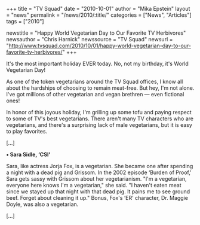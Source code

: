 +++
title = "TV Squad"
date = "2010-10-01"
author = "Mika Epstein"
layout = "news"
permalink = "/news/2010/:title/"
categories = ["News", "Articles"]
tags = ["2010"]

newstitle = "Happy World Vegetarian Day to Our Favorite TV Herbivores"
newsauthor = "Chris Harnick"
newssource = "TV Squad"
newsurl = "http://www.tvsquad.com/2010/10/01/happy-world-vegetarian-day-to-our-favorite-tv-herbivores/"
+++

It's the most important holiday EVER today. No, not my birthday, it's World Vegetarian Day! 

As one of the token vegetarians around the TV Squad offices, I know all about the hardships of choosing to remain meat-free. But hey, I'm not alone. I've got millions of other vegetarian and vegan brethren &#8212; even fictional ones!

In honor of this joyous holiday, I'm grilling up some tofu and paying respect to some of TV's best vegetarians. There aren't many TV characters who are vegetarians, and there's a surprising lack of male vegetarians, but it is easy to play favorites.

[...]

**&bull; Sara Sidle, &#8216;CSI'**

Sara, like actress Jorja Fox, is a vegetarian. She became one after spending a night with a dead pig and Grissom. In the 2002 episode &#8216;Burden of Proof,' Sara gets sassy with Grissom about her vegetarianism. "I'm a vegetarian, everyone here knows I'm a vegetarian," she said. "I haven't eaten meat since we stayed up that night with that dead pig. It pains me to see ground beef. Forget about cleaning it up." Bonus, Fox's &#8216;ER' character, Dr. Maggie Doyle, was also a vegetarian.

[...]

